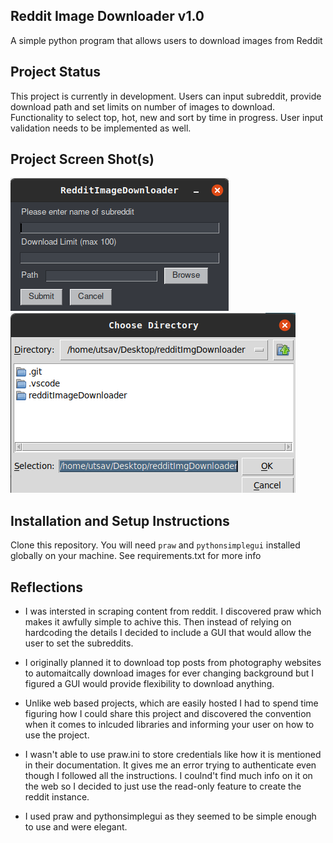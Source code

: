 ## Reddit Image Downloader v1.0
A simple python program that allows users to download images from Reddit

## Project Status
This project is currently in development. Users can input subreddit, provide download path and set limits on number of images to download.
Functionality to select top, hot, new and sort by time in progress.
User input validation needs to be implemented as well.

## Project Screen Shot(s)

<img src="./screenshots/rid_main.png" alt="Image Downloader Main Screen" />
<img src="./screenshots/rid_browse.png" alt="Image Downloader Browse Screen" />

## Installation and Setup Instructions

Clone this repository. You will need `praw` and `pythonsimplegui` installed globally on your machine.
See requirements.txt for more info

## Reflections

  - I was intersted in scraping content from reddit. I discovered praw which makes it awfully simple to achive this. Then instead of relying on hardcoding
    the details I decided to include a GUI that would allow the user to set the subreddits.
  
  - I originally planned it to download top posts from photography websites to automaitcally download images for ever changing background but I figured a GUI
    would provide flexibility to download anything.
    
  - Unlike web based projects, which are easily hosted I had to spend time figuring how I could share this project and discovered the convention when it comes to
    inlcuded libraries and informing your user on how to use the project.
    
  - I wasn't able to use praw.ini to store credentials like how it is mentioned in their documentation. It gives me an error trying to authenticate even though I
    followed all the instructions. I coulnd't find much info on it on the web so I decided to just use the read-only feature to create the reddit instance.
    
  - I used praw and pythonsimplegui as they seemed to be simple enough to use and were elegant.
  
